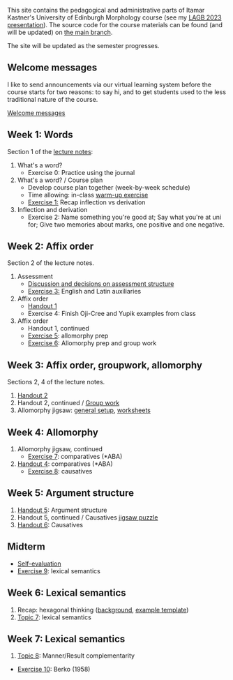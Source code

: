 This site contains the pedagogical and administrative parts of Itamar Kastner's University of Edinburgh Morphology course (see my [LAGB 2023 presentation](https://bialik.ppls.ed.ac.uk/pubs/kastner2023lagb-morphology-course.pdf)). The source code for the course materials can be found (and will be updated) on [the main branch](https://github.com/itamarkast/UoEmorphology/).

The site will be updated as the semester progresses.

## Welcome messages

I like to send announcements via our virtual learning system before the course starts for two reasons: to say hi, and to get students used to the less traditional nature of the course.

[Welcome messages](welcome.md) 

## Week 1: Words

Section 1 of the [lecture notes](https://github.com/itamarkast/UoEmorphology/blob/main/morpho24.tex):

1. What's a word?
   - Exercise 0: Practice using the journal
2. What's a word? / Course plan
   - Develop course plan together (week-by-week schedule)
   - Time allowing: in-class [warm-up exercise](e0-warmup.pdf)
   - [Exercise 1:](e1-inflection.md) Recap inflection vs derivation
4. Inflection and derivation
   - Exercise 2: Name something you're good at; Say what you're at uni for; Give two memories about marks, one positive and one negative.

## Week 2: Affix order
  
Section 2 of the lecture notes.

1. Assessment
   - [Discussion and decisions on assessment structure](assessment.md)
   - [Exercise 3:](e3-auxiliaries.pdf) English and Latin auxiliaries
3. Affix order
   - [Handout 1](01-affix-order.pdf)
   - Exercise 4: Finish Oji-Cree and Yupik examples from class
5. Affix order
   - Handout 1, continued 
   - [Exercise 5](e5-allomorphy.md): allomorphy prep
   - [Exercise 6](e6-groupwork.md): Allomorphy prep and group work

## Week 3: Affix order, groupwork, allomorphy

Sections 2, 4 of the lecture notes.

1. [Handout 2](02-affix-order.pdf)
2. Handout 2, continued / [Group work](assessment.md)
3. Allomorphy jigsaw: [general setup](03-jigsaw.pdf), [worksheets](03-allo-jigsaws.pdf)

## Week 4: Allomorphy

1. Allomorphy jigsaw, continued
   - [Exercise 7](e7-comparatives.pdf): comparatives (\*ABA)
2. [Handout 4](04-comparatives.pdf): comparatives (\*ABA)
   - [Exercise 8](e8-causatives.md): causatives

## Week 5: Argument structure

1. [Handout 5](05-argument-structure.pdf): Argument structure
2. Handout 5, continued / Causatives [jigsaw puzzle](06-caus-jigsaws.pdf)
3. [Handout 6](06-causatives.pdf): Causatives

## Midterm

- [Self-evaluation](assessment.md)
- [Exercise 9](e9-lexsem.pdf): lexical semantics

## Week 6: Lexical semantics

1. Recap: hexagonal thinking ([background](https://www.cultofpedagogy.com/hexagonal-thinking/), [example template](hexagon1.pptx))
2. [Topic 7](7-lexsem.pdf): lexical semantics

## Week 7: Lexical semantics

1. [Topic 8](8-manres.pdf): Manner/Result complementarity
- [Exercise 10](e10-wug.md): Berko (1958)

